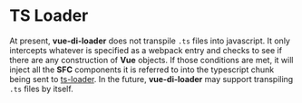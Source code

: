 # TS Loader
At present, **vue-di-loader** does not transpile `.ts` files into javascript.  It only intercepts whatever is specified as a webpack entry and checks to see if there are any construction of **Vue** objects.  If those conditions are met, it will inject all the **SFC** components it is referred to into the typescript chunk being sent to [ts-loader](https://www.npmjs.com/package/ts-loader).  In the future, **vue-di-loader** may support transpiling `.ts` files by itself.
